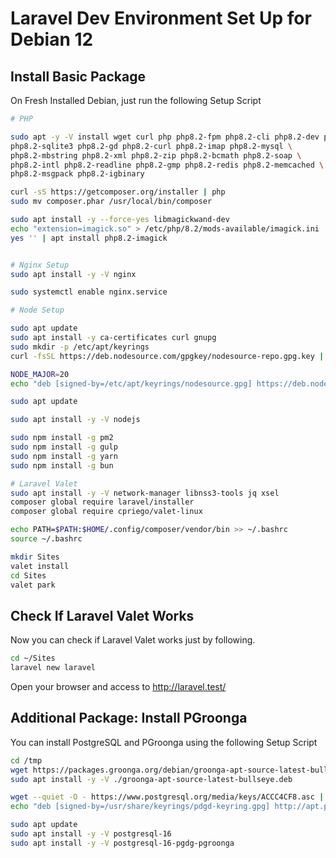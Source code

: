 # Laravel Dev Environment Set Up for Debian 12

## Install Basic Package
On Fresh Installed Debian, just run the following Setup Script
```bash
# PHP

sudo apt -y -V install wget curl php php8.2-fpm php8.2-cli php8.2-dev php8.2-pgsql \
php8.2-sqlite3 php8.2-gd php8.2-curl php8.2-imap php8.2-mysql \
php8.2-mbstring php8.2-xml php8.2-zip php8.2-bcmath php8.2-soap \
php8.2-intl php8.2-readline php8.2-gmp php8.2-redis php8.2-memcached \
php8.2-msgpack php8.2-igbinary

curl -sS https://getcomposer.org/installer | php
sudo mv composer.phar /usr/local/bin/composer

sudo apt install -y --force-yes libmagickwand-dev
echo "extension=imagick.so" > /etc/php/8.2/mods-available/imagick.ini
yes '' | apt install php8.2-imagick


# Nginx Setup
sudo apt install -y -V nginx

sudo systemctl enable nginx.service

# Node Setup

sudo apt update
sudo apt install -y ca-certificates curl gnupg
sudo mkdir -p /etc/apt/keyrings
curl -fsSL https://deb.nodesource.com/gpgkey/nodesource-repo.gpg.key | sudo gpg --dearmor -o /etc/apt/keyrings/nodesource.gpg

NODE_MAJOR=20
echo "deb [signed-by=/etc/apt/keyrings/nodesource.gpg] https://deb.nodesource.com/node_$NODE_MAJOR.x nodistro main" | sudo tee /etc/apt/sources.list.d/nodesource.list

sudo apt update

sudo apt install -y -V nodejs

sudo npm install -g pm2
sudo npm install -g gulp
sudo npm install -g yarn
sudo npm install -g bun

# Laravel Valet
sudo apt install -y -V network-manager libnss3-tools jq xsel
composer global require laravel/installer
composer global require cpriego/valet-linux

echo PATH=$PATH:$HOME/.config/composer/vendor/bin >> ~/.bashrc
source ~/.bashrc

mkdir Sites
valet install
cd Sites
valet park
```

## Check If Laravel Valet Works
Now you can check if Laravel Valet works just by following.
```bash
cd ~/Sites
laravel new laravel
```
Open your browser and access to http://laravel.test/

## Additional Package: Install PGroonga
You can install PostgreSQL and PGroonga using the following Setup Script
```bash
cd /tmp
wget https://packages.groonga.org/debian/groonga-apt-source-latest-bullseye.deb
sudo apt install -y -V ./groonga-apt-source-latest-bullseye.deb

wget --quiet -O - https://www.postgresql.org/media/keys/ACCC4CF8.asc | sudo gpg --no-default-keyring --keyring /usr/share/keyrings/pdgd-keyring.gpg --import -
echo "deb [signed-by=/usr/share/keyrings/pdgd-keyring.gpg] http://apt.postgresql.org/pub/repos/apt/ $(lsb_release -cs)-pgdg main" | sudo tee /etc/apt/sources.list.d/pgdg.list

sudo apt update
sudo apt install -y -V postgresql-16
sudo apt install -y -V postgresql-16-pgdg-pgroonga
```
